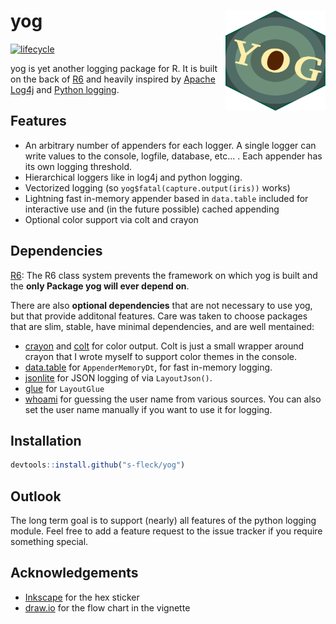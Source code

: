 # yog <img src="man/figures/yog-logo-plain.svg" align="right" width=160 height=160/>

[![lifecycle](https://img.shields.io/badge/lifecycle-experimental-orange.svg)](https://www.tidyverse.org/lifecycle/#experimental)

yog is yet another logging package for R. It is built on the back of
[R6](https://github.com/r-lib/R6) and heavily inspired by 
[Apache Log4j](https://logging.apache.org/log4j/2.x/) and 
[Python logging](https://docs.python.org/3/library/logging.html).

## Features
  
* An arbitrary number of appenders for each logger. A single logger can write
  values to the console, logfile, database, etc... . Each appender has its
  own logging threshold.
* Hierarchical loggers like in log4j and python logging.
* Vectorized logging (so `yog$fatal(capture.output(iris))` works)
* Lightning fast in-memory appender based in `data.table` included for 
  interactive use and (in the future possible) cached appending
* Optional color support via colt and crayon


## Dependencies

[R6](https://github.com/r-lib/R6): The R6 class system prevents the framework
on which yog is built and the **only Package yog will ever depend on**.

There are also **optional dependencies** that are not necessary to use yog, but
that provide additonal features. Care was taken to choose packages that are
slim, stable, have minimal dependencies, and are well mentained:

  * [crayon](https://github.com/r-lib/crayon) and 
    [colt](https://github.com/s-fleck/colt) for color output. Colt is just a 
    small wrapper around crayon that I wrote myself to support color themes 
    in the console.
  * [data.table](https://github.com/Rdatatable/) for `AppenderMemoryDt`, 
    for fast in-memory logging. 
  * [jsonlite](https://github.com/jeroen/jsonlite) for JSON logging of via 
    `LayoutJson()`. 
  * [glue](https://github.com/tidyverse/glue) for `LayoutGlue`
  * [whoami](https://github.com/r-lib/whoami/blob/master/DESCRIPTION) for 
    guessing the user name from various sources. You can also set the user name 
    manually if you want to use it for logging.

## Installation

``` r
devtools::install.github("s-fleck/yog")
```

## Outlook

The long term goal is to support (nearly) all features of the python logging
module. Feel free to add a feature request to the issue tracker if you require
something special.




## Acknowledgements

* [Inkscape](https://inkscape.org/) for the hex sticker
* [draw.io](https://draw.io/) for the flow chart in the vignette
